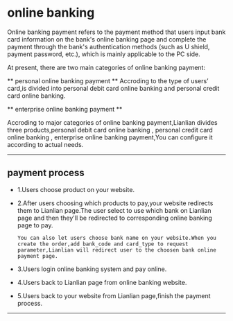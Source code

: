 # online banking

Online banking payment refers to the payment method that users input bank card information on the bank's online banking page and complete the payment through the bank's authentication methods (such as U shield, payment password, etc.), which is mainly applicable to the PC side. 


At present, there are two main categories of online banking payment:

 ** personal online banking payment **  Accroding to the type of users’ card,is divided into personal debit card online banking and personal credit card online banking.
 
 ** enterprise online banking payment **
 
 Accroding to major categories of online banking payment,Lianlian divides three products,personal debit card online banking , personal credit card online banking , enterprise online banking payment,You can configure it according to actual needs. 
***




## payment process

* 1.Users choose product on your website.
* 2.After users choosing which products to pay,your website redirects them to Lianlian page.The user select to use which bank on Lianlian page and then they'll be redirected to corresponding online banking page to pay.

  ```You can also let users choose bank name on your website.When you create the order,add bank_code and card_type to request parameter,Lianlian will redirect user to the choosen bank online payment page. ```

* 3.Users login online banking system and pay online.
* 4.Users back to Lianlian page from online banking website.
* 5.Users back to your website from Lianlian page,finish the payment process. 

***
